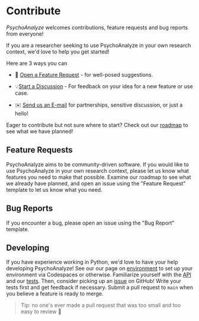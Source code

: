 # Contribute

*PsychoAnalyze* welcomes contributions, feature requests and bug reports from everyone!

If you are a researcher seeking to use PsychoAnalyze in your own research context, we'd love to help you get started!

Here are 3 ways you can

- 🧪 [Open a Feature Request](https://github.com/psychoanalyze/psychoanalyze/issues/new?assignees=&labels=enhancement&projects=&template=feature-request.md&title=%5BNEW%5D) - for well-posed suggestions.

- 💡[Start a Discussion](https://github.com/orgs/psychoanalyze/discussions) - For feedback on your idea for a new feature or use case.

- ✉️ [Send us an E-mail](mailto:info@psychoanalyze.io) for partnerships, sensitive discussion, or just a hello!

Eager to contribute but not sure where to start? Check out our [roadmap](https://github.com/orgs/psychoanalyze/projects/2) to see what we have planned!

## Feature Requests

PsychoAnalyze aims to be community-driven software. If you would like to use PsychoAnalyze in your own research context, please let us know what features you need to make that possible. Examine our roadmap to see what we already have planned, and open an issue using the "Feature Request" template to let us know what you need.

## Bug Reports

If you encounter a bug, please open an issue using the "Bug Report" template.

## Developing

If you have experience working in Python, we'd love to have your help developing PsychoAnalyze! See our our page on [environment](environment.md) to set up your environment via Codespaces or otherwise. Familiarize yourself with the [API](api.md) and our [tests](tests.md). Then, consider picking up an [issue](https://github.com/psychoanalyze/psychoanalyze/issues) on GitHub! Write your tests first and get feedback if necessary. Submit a pull request to `main` when you believe a feature is ready to merge.

> Tip: no one's ever made a pull request that was too small and too easy to review 🙂
